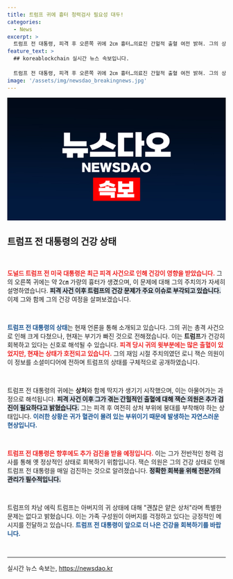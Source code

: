 ```yaml
---
title: 트럼프 귀에 흉터 청력검사 필요성 대두!
categories:
  - News
excerpt: >
  트럼프 전 대통령, 피격 후 오른쪽 귀에 2㎝ 흉터…의료진 간헐적 출혈 여전 밝혀. 그의 상태와 향후 검진 계획이 공개되며 관심 집중! 클릭해 자세히 알아보세요!
feature_text: >
  ## koreablockchain 실시간 뉴스 속보입니다.

  트럼프 전 대통령, 피격 후 오른쪽 귀에 2㎝ 흉터…의료진 간헐적 출혈 여전 밝혀. 그의 상태와 향후 검진 계획이 공개되며 관심 집중! 클릭해 자세히 알아보세요!
image: '/assets/img/newsdao_breakingnews.jpg'
---
```


<p><img src="/assets/img/newsdao_breakingnews.jpg" alt="koreablockchain 속보" /></p>

<h2 data-ke-size="size26">트럼프 전 대통령의 건강 상태</h2>

<p data-ke-size="size16">&nbsp;</p>

<p><b><span style="color: #ee2323;">도널드 트럼프 전 미국 대통령은 최근 피격 사건으로 인해 건강이 영향을 받았습니다.</span></b> 그의 오른쪽 귀에는 약 2㎝ 가량의 흉터가 생겼으며, 이 문제에 대해 그의 주치의가 자세히 설명하였습니다. <b><span style="background-color: #21538527;">피격 사건 이후 트럼프의 건강 문제가 주요 이슈로 부각되고 있습니다.</span></b> 이제 그와 함께 그의 건강 여정을 살펴보겠습니다. </p>

<p data-ke-size="size16">&nbsp;</p>

<p><b><span style="color: #1a5490;">트럼프 전 대통령의 상태</span></b>는 현재 언론을 통해 소개되고 있습니다. 그의 귀는 총격 사건으로 인해 크게 다쳤으나, 현재는 부기가 빠진 것으로 전해졌습니다. 이는 <b>트럼프</b>가 건강히 회복하고 있다는 신호로 해석될 수 있습니다. <b><span style="color: #ee2323;">피격 당시 귀의 윗부분에는 많은 출혈이 있었지만, 현재는 상태가 호전되고 있습니다.</span></b> 그의 재임 시절 주치의였던 로니 잭슨 의원이 이 정보를 소셜미디어에 전하며 트럼프의 상태를 구체적으로 공개하였습니다.</p>

<p data-ke-size="size16">&nbsp;</p>

<p>트럼프 전 대통령의 귀에는 <b>상처</b>와 함께 딱지가 생기기 시작했으며, 이는 아물어가는 과정으로 해석됩니다. <b><span style="background-color: #21538527;">피격 사건 이후 그가 겪는 간헐적인 출혈에 대해 잭슨 의원은 추가 검진이 필요하다고 밝혔습니다.</span></b> 그는 피격 후 여전히 상처 부위에 붕대를 부착해야 하는 상태입니다. <b><span style="color: #1a5490;">이러한 상황은 귀가 혈관이 몰려 있는 부위이기 때문에 발생하는 자연스러운 현상입니다.</span></b></p>

<p data-ke-size="size16">&nbsp;</p>

<p><b><span style="color: #ee2323;">트럼프 전 대통령은 향후에도 추가 검진을 받을 예정입니다.</span></b> 이는 그가 전반적인 청력 검사를 통해 옛 정상적인 상태로 회복하기 위함입니다. 잭슨 의원은 그의 건강 상태로 인해 트럼프 전 대통령을 매일 검진하는 것으로 알려졌습니다. <b><span style="background-color: #21538527;">정확한 회복을 위해 전문가의 관리가 필수적입니다.</span></b> </p>

<p data-ke-size="size16">&nbsp;</p>

<p>트럼프의 차남 에릭 트럼프는 아버지의 귀 상태에 대해 "괜찮은 얕은 상처"라며 특별한 문제는 없다고 밝혔습니다. 이는 가족 구성원이 아버지를 걱정하고 있다는 긍정적인 메시지를 전달하고 있습니다. <b><span style="color: #1a5490;">트럼프 전 대통령이 앞으로 더 나은 건강을 회복하기를 바랍니다.</span></b></p>

<p data-ke-size="size16">&nbsp;</p>

<hr>

<p data-ke-size="size16"></p>
실시간 뉴스 속보는, <a href="https://newsdao.kr" rel="dofollow">https://newsdao.kr</a>


